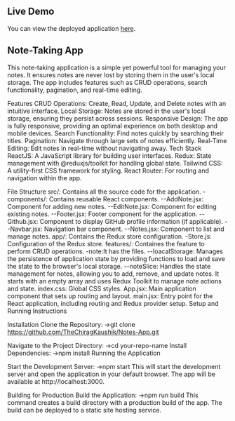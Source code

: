 ## Live Demo

You can view the deployed application [here](https://yonotes.netlify.app/).

## Note-Taking App

This note-taking application is a simple yet powerful tool for managing your notes. It ensures notes are never lost by storing them in the user's local storage. The app includes features such as CRUD operations, search functionality, pagination, and real-time editing.

Features
CRUD Operations: Create, Read, Update, and Delete notes with an intuitive interface.
Local Storage: Notes are stored in the user's local storage, ensuring they persist across sessions.
Responsive Design: The app is fully responsive, providing an optimal experience on both desktop and mobile devices.
Search Functionality: Find notes quickly by searching their titles.
Pagination: Navigate through large sets of notes efficiently.
Real-Time Editing: Edit notes in real-time without navigating away.
Tech Stack
ReactJS: A JavaScript library for building user interfaces.
Redux: State management with @reduxjs/toolkit for handling global state.
Tailwind CSS: A utility-first CSS framework for styling.
React Router: For routing and navigation within the app.

File Structure
src/: Contains all the source code for the application.
-components/: Contains reusable React components.
--AddNote.jsx: Component for adding new notes.
--EditNote.jsx: Component for editing existing notes.
--Footer.jsx: Footer component for the application.
--Github.jsx: Component to display GitHub profile information (if applicable).
--Navbar.jsx: Navigation bar component.
--Notes.jsx: Component to list and manage notes.
app/: Contains the Redux store configuration.
-Store.js: Configuration of the Redux store.
features/: Containes the feature to perform CRUD operations.
-note:It has the files.
--loacalStorage: Manages the persistence of application state by providing functions to load and save the state to the browser's local storage.
--noteSlice: Handles the state management for notes, allowing you to add, remove, and update notes. It starts with an empty array and uses Redux Toolkit to manage note actions and state.
index.css: Global CSS styles.
App.jsx: Main application component that sets up routing and layout.
main.jsx: Entry point for the React application, including routing and Redux provider setup.
Setup and Running Instructions

Installation
Clone the Repository:
->git clone https://github.com/TheChiragKaushik/Notes-App.git

Navigate to the Project Directory:
->cd your-repo-name
Install Dependencies:
->npm install
Running the Application

Start the Development Server:
->npm start
This will start the development server and open the application in your default browser. The app will be available at http://localhost:3000.

Building for Production
Build the Application:
->npm run build
This command creates a build directory with a production build of the app. The build can be deployed to a static site hosting service.
